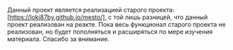 Данный проект является реализацией старого проекта: [https://loki87by.github.io/mesto/], с той лишь разницей, что данный проект реализован на реакте.
Пока весь функционал старого проекта не реализован, но будет пополняться и расширяться по мере изучения материала.
Спасибо за внимание.